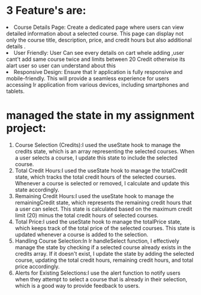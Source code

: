 <h1> 3 Feature's are:</h1>
<li>Course Details Page: Create a dedicated page where users can view detailed information about a selected course. This page can display not only the course title, description, price, and credit hours but also additional details .</li>
<li>User Friendly: User Can see every details on cart whele adding ,user cant't add same course twice and limits between 20 Credit otherwise its alart user so user can understand about this </li>
<li>Responsive Design: Ensure that Ir application is fully responsive and mobile-friendly. This will provide a seamless experience for users accessing Ir application from various devices, including smartphones and tablets.</li>

<h1> managed the state in my assignment project:</h1>
<ol>
  <li>Course Selection (Credits):I used the useState hook to manage the credits state, which is an array representing the selected courses. When a user selects a course, I update this state to include the selected course.</li>
  <li>Total Credit Hours:I used the useState hook to manage the totalCredit state, which tracks the total credit hours of the selected courses. Whenever a course is selected or removed, I calculate and update this state accordingly.</li>
  <li>Remaining Credit Hours:I used the useState hook to manage the remainingCredit state, which represents the remaining credit hours that a user can select. This state is calculated based on the maximum credit limit (20) minus the total credit hours of selected courses.</li>
  <li>Total Price:I used the useState hook to manage the totalPrice state, which keeps track of the total price of the selected courses. This state is updated whenever a course is added to the selection.</li>
  <li>Handling Course Selection:In Ir handleSelect function, I effectively manage the state by checking if a selected course already exists in the credits array. If it doesn't exist, I update the state by adding the selected course, updating the total credit hours, remaining credit hours, and total price accordingly.</li>
  <li>Alerts for Existing Selections:I use the alert function to notify users when they attempt to select a course that is already in their selection, which is a good way to provide feedback to users.</li>
</ol>
